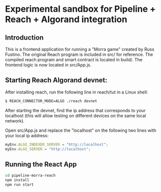 # Experimental sandbox for Pipeline + Reach + Algorand integration

## Introduction

This is a frontend application for running a "Morra game" created by Russ Fustino. The original Reach program is included in src/ for reference. The compiled reach program and smart contract is located in build/. The frontend logic is now located in src/App.js. 

## Starting Reach Algorand devnet:

After installing reach, run the following line in reach/tut in a Linux shell:

```bash
$ REACH_CONNECTOR_MODE=ALGO ./reach devnet
```

After starting the devnet, find the ip address that corresponds to your localhost (this will allow testing on different devices on the same local network).

Open src/App.js and replace the "localhost" on the following two lines with your local ip address:

```jsx
myEnv.ALGO_INDEXER_SERVER = "http://localhost";
myEnv.ALGO_SERVER = "http://localhost";
```

## Running the React App

```bash
cd pipeline-morra-reach
npm install
npm run start
```
